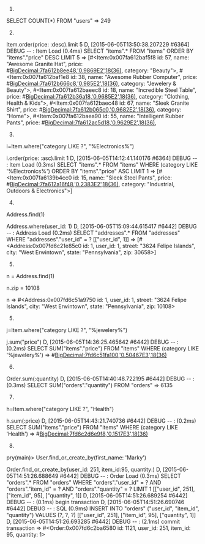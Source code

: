 1)
SELECT COUNT(*) FROM "users"
=> 249



2)
Item.order(price: :desc).limit 5
D, [2015-06-05T13:50:38.207229 #6364] DEBUG -- :   Item Load (0.4ms)  SELECT  "items".* FROM "items"  ORDER BY "items"."price" DESC LIMIT 5
=> [#<Item:0x007fa612baf5f8
  id: 57,
  name: "Awesome Granite Hat",
  price: #<BigDecimal:7fa612b8ee48,'0.9869E2',18(36)>,
  category: "Beauty">,
 #<Item:0x007fa612baf1e8
  id: 38,
  name: "Awesome Rubber Computer",
  price: #<BigDecimal:7fa612b666c8,'0.985E2',18(36)>,
  category: "Jewelery & Beauty">,
 #<Item:0x007fa612baeec8
  id: 18,
  name: "Incredible Steel Table",
  price: #<BigDecimal:7fa612b36a18,'0.9685E2',18(36)>,
  category: "Clothing, Health & Kids">,
 #<Item:0x007fa612baec48
  id: 67,
  name: "Sleek Granite Shirt",
  price: #<BigDecimal:7fa612b065c0,'0.9682E2',18(36)>,
  category: "Home">,
 #<Item:0x007fa612baea90
  id: 55,
  name: "Intelligent Rubber Pants",
  price: #<BigDecimal:7fa612ac5d18,'0.9629E2',18(36)>,



3)
i=Item.where("category LIKE ?", "%Electronics%")

  i.order(price: :asc).limit 1
D, [2015-06-05T14:12:41.140176 #6364] DEBUG -- :   Item Load (0.3ms)  SELECT  "items".* FROM "items" WHERE (category LIKE '%Electronics%')  ORDER BY "items"."price" ASC LIMIT 1
=> [#<Item:0x007fa6139b4cc0
  id: 15,
  name: "Sleek Steel Pants",
  price: #<BigDecimal:7fa612a16f48,'0.2383E2',18(36)>,
  category: "Industrial, Outdoors & Electronics">]



4)
Address.find(1)

Address.where(user_id: 1)
D, [2015-06-05T15:09:44.615417 #6442] DEBUG -- :   Address Load (0.2ms)  SELECT "addresses".* FROM "addresses" WHERE "addresses"."user_id" = ?  [["user_id", 1]]
=> [#<Address:0x007fd6c21e85c0
  id: 1,
  user_id: 1,
  street: "3624 Felipe Islands",
  city: "West Erwintown",
  state: "Pennsylvania",
  zip: 30658>]



5)
n = Address.find(1)

  n.zip = 10108

n
=> #<Address:0x007fd6c51a9750
 id: 1,
 user_id: 1,
 street: "3624 Felipe Islands",
 city: "West Erwintown",
 state: "Pennsylvania",
 zip: 10108>



5)
j=Item.where("category LIKE ?", "%jewelery%")

  j.sum("price")
D, [2015-06-05T14:36:25.465642 #6442] DEBUG -- :    (0.2ms)  SELECT SUM("items"."price") FROM "items" WHERE (category LIKE '%jewelery%')
=> #<BigDecimal:7fd6c51fa100,'0.50467E3',18(36)>



6)
Order.sum(:quantity)
D, [2015-06-05T14:40:48.722195 #6442] DEBUG -- :    (0.3ms)  SELECT SUM("orders"."quantity") FROM "orders"
=> 6135



7)
h=Item.where("category LIKE ?", "Health")

  h.sum(:price)
D, [2015-06-05T14:43:21.740736 #6442] DEBUG -- :    (0.2ms)  SELECT SUM("items"."price") FROM "items" WHERE (category LIKE 'Health')
=> #<BigDecimal:7fd6c2d6e9f8,'0.1517E3',18(36)>



8)
pry(main)> User.find_or_create_by(first_name: 'Marky')

  Order.find_or_create_by(user_id: 251, item_id:95, quantity:)
D, [2015-06-05T14:51:26.688649 #6442] DEBUG -- :   Order Load (0.3ms)  SELECT  "orders".* FROM "orders" WHERE "orders"."user_id" = ? AND "orders"."item_id" = ? AND "orders"."quantity" = ? LIMIT 1  [["user_id", 251], ["item_id", 95], ["quantity", 1]]
D, [2015-06-05T14:51:26.689254 #6442] DEBUG -- :    (0.1ms)  begin transaction
D, [2015-06-05T14:51:26.690746 #6442] DEBUG -- :   SQL (0.9ms)  INSERT INTO "orders" ("user_id", "item_id", "quantity") VALUES (?, ?, ?)  [["user_id", 251], ["item_id", 95], ["quantity", 1]]
D, [2015-06-05T14:51:26.693285 #6442] DEBUG -- :    (2.1ms)  commit transaction
=> #<Order:0x007fd6c2ba6580 id: 1121, user_id: 251, item_id: 95, quantity: 1>
